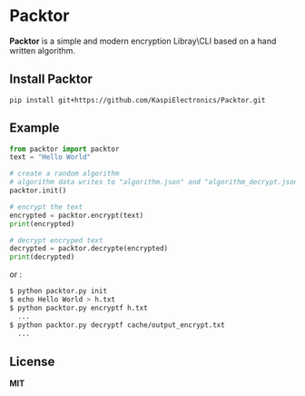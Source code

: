 # Packtor
**Packtor** is a simple and modern encryption Libray\CLI based on a hand written algorithm.

## Install Packtor
```
pip install git+https://github.com/KaspiElectronics/Packtor.git
```

## Example
```py
from packtor import packtor
text = "Hello World"

# create a random algorithm
# algorithm data writes to "algorithm.json" and "algorithm_decrypt.json"
packtor.init()

# encrypt the text
encrypted = packtor.encrypt(text)
print(encrypted)

# decrypt encryped text
decrypted = packtor.decrypte(encrypted)
print(decrypted)
```
or :
```bash
$ python packtor.py init
$ echo Hello World > h.txt
$ python packtor.py encryptf h.txt
  ...
$ python packtor.py decryptf cache/output_encrypt.txt
  ...
```

## License
**MIT**
